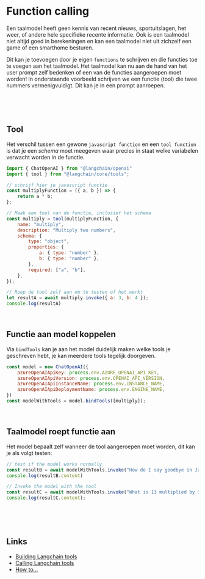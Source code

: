# Function calling

Een taalmodel heeft geen kennis van recent nieuws, sportuitslagen, het weer, of andere hele specifieke recente informatie. Ook is een taalmodel niet altijd goed in berekeningen en kan een taalmodel niet uit zichzelf een game of een smarthome besturen.

Dit kan je toevoegen door je eigen `functions` te schrijven en die functies toe te voegen aan het taalmodel. Het taalmodel kan nu aan de hand van het user prompt zelf bedenken of een van de functies aangeroepen moet worden! In onderstaande voorbeeld schrijven we een functie (tool) die twee nummers vermenigvuldigt. Dit kan je in een prompt aanroepen.

<br><br><br>

## Tool 

Het verschil tussen een gewone `javascript function` en een `tool function` is dat je een *schema* moet meegeven waar precies in staat welke variabelen verwacht worden in de functie. 

```js
import { ChatOpenAI } from "@langchain/openai"
import { tool } from "@langchain/core/tools";

// schrijf hier je javascript functie
const multiplyFunction = ({ a, b }) => {
    return a * b;
};

// Maak een tool van de functie, inclusief het schema
const multiply = tool(multiplyFunction, {
    name: "multiply",
    description: "Multiply two numbers",
    schema: {
        type: "object",
        properties: {
            a: { type: "number" },
            b: { type: "number" },
        },
        required: ["a", "b"],
    },
});

// Roep de tool zelf aan om te testen of het werkt
let resultA = await multiply.invoke({ a: 3, b: 4 });
console.log(resultA)
```
<br>

## Functie aan model koppelen

Via `bindTools` kan je aan het model duidelijk maken welke tools je geschreven hebt, je kan meerdere tools tegelijk doorgeven.

```js
const model = new ChatOpenAI({
    azureOpenAIApiKey: process.env.AZURE_OPENAI_API_KEY,
    azureOpenAIApiVersion: process.env.OPENAI_API_VERSION,
    azureOpenAIApiInstanceName: process.env.INSTANCE_NAME,
    azureOpenAIApiDeploymentName: process.env.ENGINE_NAME,
})
const modelWithTools = model.bindTools([multiply]);
```
<br>

## Taalmodel roept functie aan

Het model bepaalt zelf wanneer de tool aangeroepen moet worden, dit kan je als volgt testen:

```js
// test if the model works normally
const resultB = await modelWithTools.invoke("How do I say goodbye in Japanese?");
console.log(resultB.content)

// Invoke the model with the tool
const resultC = await modelWithTools.invoke("What is 13 multiplied by 34? You dont have to explain any code, just give the result directly.");
console.log(resultC.content);
```


<br><br><br>

## Links

- [Building Langchain tools](https://js.langchain.com/docs/concepts/tools/)
- [Calling Langchain tools](https://js.langchain.com/docs/concepts/tool_calling/)
- [How to...](https://js.langchain.com/docs/how_to/tool_calling/)
